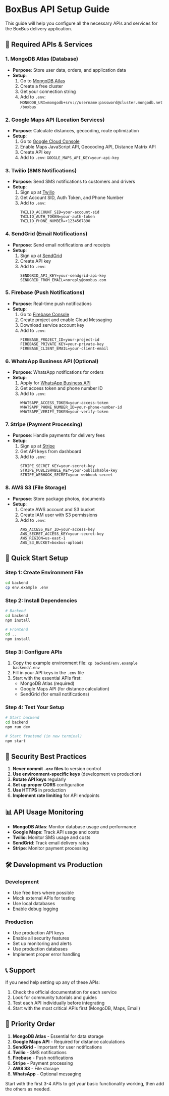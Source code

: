 # BoxBus API Setup Guide

This guide will help you configure all the necessary APIs and services for the BoxBus delivery application.

## 🔧 Required APIs & Services

### 1. **MongoDB Atlas** (Database)
- **Purpose**: Store user data, orders, and application data
- **Setup**: 
  1. Go to [MongoDB Atlas](https://www.mongodb.com/atlas)
  2. Create a free cluster
  3. Get your connection string
  4. Add to `.env`: `MONGODB_URI=mongodb+srv://username:password@cluster.mongodb.net/boxbus`

### 2. **Google Maps API** (Location Services)
- **Purpose**: Calculate distances, geocoding, route optimization
- **Setup**:
  1. Go to [Google Cloud Console](https://console.cloud.google.com/)
  2. Enable Maps JavaScript API, Geocoding API, Distance Matrix API
  3. Create API key
  4. Add to `.env`: `GOOGLE_MAPS_API_KEY=your-api-key`

### 3. **Twilio** (SMS Notifications)
- **Purpose**: Send SMS notifications to customers and drivers
- **Setup**:
  1. Sign up at [Twilio](https://www.twilio.com/)
  2. Get Account SID, Auth Token, and Phone Number
  3. Add to `.env`:
     ```
     TWILIO_ACCOUNT_SID=your-account-sid
     TWILIO_AUTH_TOKEN=your-auth-token
     TWILIO_PHONE_NUMBER=+1234567890
     ```

### 4. **SendGrid** (Email Notifications)
- **Purpose**: Send email notifications and receipts
- **Setup**:
  1. Sign up at [SendGrid](https://sendgrid.com/)
  2. Create API key
  3. Add to `.env`:
     ```
     SENDGRID_API_KEY=your-sendgrid-api-key
     SENDGRID_FROM_EMAIL=noreply@boxbus.com
     ```

### 5. **Firebase** (Push Notifications)
- **Purpose**: Real-time push notifications
- **Setup**:
  1. Go to [Firebase Console](https://console.firebase.google.com/)
  2. Create project and enable Cloud Messaging
  3. Download service account key
  4. Add to `.env`:
     ```
     FIREBASE_PROJECT_ID=your-project-id
     FIREBASE_PRIVATE_KEY=your-private-key
     FIREBASE_CLIENT_EMAIL=your-client-email
     ```

### 6. **WhatsApp Business API** (Optional)
- **Purpose**: WhatsApp notifications for orders
- **Setup**:
  1. Apply for [WhatsApp Business API](https://developers.facebook.com/docs/whatsapp)
  2. Get access token and phone number ID
  3. Add to `.env`:
     ```
     WHATSAPP_ACCESS_TOKEN=your-access-token
     WHATSAPP_PHONE_NUMBER_ID=your-phone-number-id
     WHATSAPP_VERIFY_TOKEN=your-verify-token
     ```

### 7. **Stripe** (Payment Processing)
- **Purpose**: Handle payments for delivery fees
- **Setup**:
  1. Sign up at [Stripe](https://stripe.com/)
  2. Get API keys from dashboard
  3. Add to `.env`:
     ```
     STRIPE_SECRET_KEY=your-secret-key
     STRIPE_PUBLISHABLE_KEY=your-publishable-key
     STRIPE_WEBHOOK_SECRET=your-webhook-secret
     ```

### 8. **AWS S3** (File Storage)
- **Purpose**: Store package photos, documents
- **Setup**:
  1. Create AWS account and S3 bucket
  2. Create IAM user with S3 permissions
  3. Add to `.env`:
     ```
     AWS_ACCESS_KEY_ID=your-access-key
     AWS_SECRET_ACCESS_KEY=your-secret-key
     AWS_REGION=us-east-1
     AWS_S3_BUCKET=boxbus-uploads
     ```

## 🚀 Quick Start Setup

### Step 1: Create Environment File
```bash
cd backend
cp env.example .env
```

### Step 2: Install Dependencies
```bash
# Backend
cd backend
npm install

# Frontend
cd ..
npm install
```

### Step 3: Configure APIs
1. Copy the example environment file: `cp backend/env.example backend/.env`
2. Fill in your API keys in the `.env` file
3. Start with the essential APIs first:
   - MongoDB Atlas (required)
   - Google Maps API (for distance calculation)
   - SendGrid (for email notifications)

### Step 4: Test Your Setup
```bash
# Start backend
cd backend
npm run dev

# Start frontend (in new terminal)
npm start
```

## 🔐 Security Best Practices

1. **Never commit `.env` files** to version control
2. **Use environment-specific keys** (development vs production)
3. **Rotate API keys** regularly
4. **Set up proper CORS** configuration
5. **Use HTTPS** in production
6. **Implement rate limiting** for API endpoints

## 📊 API Usage Monitoring

- **MongoDB Atlas**: Monitor database usage and performance
- **Google Maps**: Track API usage and costs
- **Twilio**: Monitor SMS usage and costs
- **SendGrid**: Track email delivery rates
- **Stripe**: Monitor payment processing

## 🛠️ Development vs Production

### Development
- Use free tiers where possible
- Mock external APIs for testing
- Use local databases
- Enable debug logging

### Production
- Use production API keys
- Enable all security features
- Set up monitoring and alerts
- Use production databases
- Implement proper error handling

## 📞 Support

If you need help setting up any of these APIs:
1. Check the official documentation for each service
2. Look for community tutorials and guides
3. Test each API individually before integrating
4. Start with the most critical APIs first (MongoDB, Maps, Email)

## 🎯 Priority Order

1. **MongoDB Atlas** - Essential for data storage
2. **Google Maps API** - Required for distance calculations
3. **SendGrid** - Important for user notifications
4. **Twilio** - SMS notifications
5. **Firebase** - Push notifications
6. **Stripe** - Payment processing
7. **AWS S3** - File storage
8. **WhatsApp** - Optional messaging

Start with the first 3-4 APIs to get your basic functionality working, then add the others as needed.
